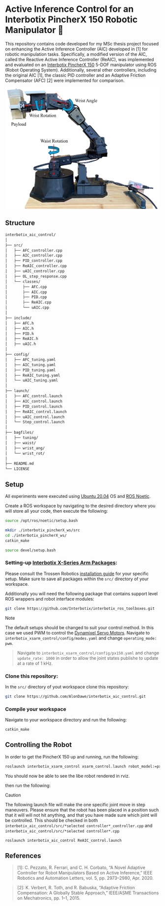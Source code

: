# Active Inference Control for an Interbotix PincherX 150 Robotic Manipulator 🦾

This repository contains code developed for my MSc thesis project focused on enhancing the Active Inference Controller (AIC) developed in [1] for robotic manipulation tasks. Specifically, a modified version of the AIC, called the Reactive Active Inference Controller (ReAIC), was implemented and evaluated on an [Interbotix PincherX 150](https://docs.trossenrobotics.com/interbotix_xsarms_docs/specifications/px150.html) 5-DOF manipulator using ROS (Robot Operating System). Additionally, several other controllers, including the original AIC [1], the classic PID controller and an Adaptive Friction Compensator (AFC) [2] were implemented for comparison.

![Interbotix PincherX 150, 5-DOF Manipulator](./images/Interbotix_PincherX_150_labelled.jpg)

## Structure

``` bash
interbotix_aic_control/
│
├── src/
│   ├── AFC_controller.cpp
│   ├── AIC_controller.cpp
│   ├── PID_controller.cpp
│   ├── ReAIC_controller.cpp
│   ├── uAIC_controller.cpp
│   ├── OL_step_response.cpp
│   └── classes/
│       ├── AFC.cpp
│       ├── AIC.cpp
│       ├── PID.cpp
│       ├── ReAIC.cpp
│       └── uAIC.cpp
│
├── include/
│   ├── AFC.h
│   ├── AIC.h
│   ├── PID.h
│   ├── ReAIC.h
│   ├── uAIC.h
│
├── config/
│   ├── AFC_tuning.yaml
│   ├── AIC_tuning.yaml
│   ├── PID_tuning.yaml
│   ├── ReAIC_tuning.yaml
│   └── uAIC_tuning.yaml
│    
├── launch/
│   ├── AFC_control.launch
│   ├── AIC_control.launch
│   ├── PID_control.launch
│   ├── ReAIC_control.launch
│   ├── uAIC_control.launch
│   └── Step_control.launch
│
├── bagfiles/
│   ├── tuning/
│   ├── waist/
│   ├── wrist_ang/
│   └── wrist_rot/
│
├── README.md
└── LICENSE
```

## Setup
All experiments were executed using [Ubuntu 20.04](https://releases.ubuntu.com/focal/) OS and [ROS Noetic](https://wiki.ros.org/noetic).

Create a ROS workspace by navigating to the desired directory where you will store all your code, then execute the following:

```bash
source /opt/ros/noetic/setup.bash
```

```bash
mkdir ./interbotix_pincherX_ws/src
cd ./interbotix_pincherX_ws/
catkin_make
```

```bash
source devel/setup.bash
```

### Setting-up [Interbotix X-Series Arm Packages](https://github.com/Interbotix/interbotix_ros_manipulators/tree/main/interbotix_ros_xsarms):
Please consult the Trossen Robotics [installation guide](https://docs.trossenrobotics.com/interbotix_xsarms_docs/ros_interface.html) for your specific setup. Make sure to save all packages within the `src/` directory of your workspace.

Additionally you will need the following package that contains support level ROS wrappers and robot interface modules:

```bash
git clone https://github.com/Interbotix/interbotix_ros_toolboxes.git
```
> [!NOTE]
> The default setups should be changed to suit your control method. In this case we used PWM to control the [Dynamixel Servo Motors](https://emanual.robotis.com/docs/en/dxl/x/xl430-w250/).
> Navigate to `interbotix_xsarm_control/config/modes.yaml` and change `operating_mode: pwm`.

> Navigate to `interbotix_xsarm_control/config/px150.yaml` and change `update_rate: 1000` in order to allow the joint states publishe to update at a rate of 1 kHz.

### Clone this repository:
In the `src/` directory of yout workspace clone this repository:

```bash
git clone https://github.com/AlonDawe/interbotix_aic_control.git
```

### Compile your workspace

Navigate to your workspace directory and run the following:

```bash
catkin_make
```

## Controlling the Robot 

In order to get the PincherX 150 up and running, run the following:

```bash
roslaunch interbotix_xsarm_control xsarm_control.launch robot_model:=px150
```

You should now be able to see the libe robot rendered in rviz.

then run the following:

> [!CAUTION]
> The following launch file will make the one specific joint move in step maneuvers. Please ensure that the robot has been placed in a position such that it will will not hit anything, and that you have made sure which joint will be controlled. This should be checked in both `interbotix_aic_control/src/*selected controller*_controller.cpp` and `interbotix_aic_control/src/*selected controller*.cpp`

```bash
roslaunch interbotix_aic_control ReAIC_control.launch
```

## References

>[1]: C. Pezzato, R. Ferrari, and C. H. Corbato, “A Novel Adaptive Controller for Robot Manipulators Based on Active Inference,” IEEE Robotics and Automation Letters, vol. 5, pp. 2973–2980, Apr. 2020.

> [2]: K. Verbert, R. Toth, and R. Babuska, “Adaptive Friction Compensation: A Globally Stable Approach,” IEEE/ASME Transactions on Mechatronics, pp. 1–1, 2015.


